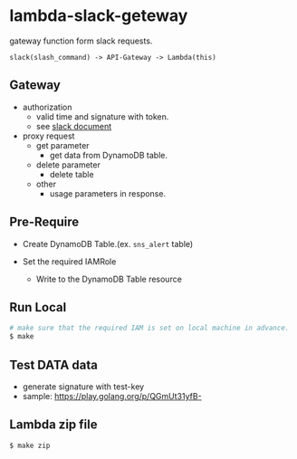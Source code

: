 # lambda-slack-geteway

gateway function form slack requests.
```
slack(slash_command) -> API-Gateway -> Lambda(this)
```

## Gateway
- authorization
  - valid time and signature with token.
  - see [slack document](https://api.slack.com/docs/verifying-requests-from-slack)
- proxy request
  - get parameter
    - get data from DynamoDB table.
  - delete parameter
    - delete table
  - other
    - usage parameters in response.

## Pre-Require
- Create DynamoDB Table.(ex. `sns_alert` table)

- Set the required IAMRole
  - Write to the DynamoDB Table resource

## Run Local
```bash
# make sure that the required IAM is set on local machine in advance.
$ make
```

## Test DATA data
- generate signature with test-key
- sample: https://play.golang.org/p/QGmUt31yfB-

## Lambda zip file
```bash
$ make zip
```
